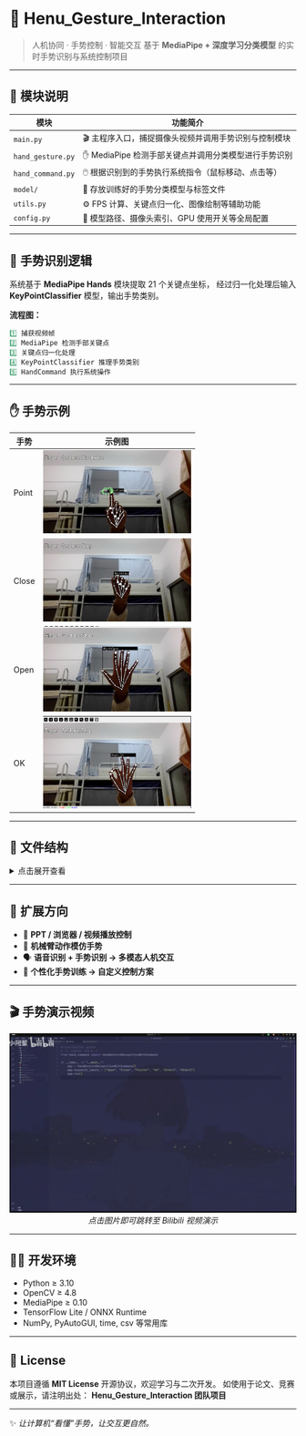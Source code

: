 # 🤖 Henu_Gesture_Interaction

> 人机协同 · 手势控制 · 智能交互
> 基于 **MediaPipe + 深度学习分类模型** 的实时手势识别与系统控制项目

---

## 🧩 模块说明

| 模块                | 功能简介                             |
| ----------------- | -------------------------------- |
| `main.py`         | 🎬 主程序入口，捕捉摄像头视频并调用手势识别与控制模块     |
| `hand_gesture.py` | ✋ MediaPipe 检测手部关键点并调用分类模型进行手势识别 |
| `hand_command.py` | 🖱️ 根据识别到的手势执行系统指令（鼠标移动、点击等）     |
| `model/`          | 🧠 存放训练好的手势分类模型与标签文件             |
| `utils.py`        | ⚙️ FPS 计算、关键点归一化、图像绘制等辅助功能       |
| `config.py`       | 🧾 模型路径、摄像头索引、GPU 使用开关等全局配置      |

---

## 🧠 手势识别逻辑

系统基于 **MediaPipe Hands** 模块提取 21 个关键点坐标，
经过归一化处理后输入 **KeyPointClassifier** 模型，输出手势类别。

**流程图：**

```python
1️⃣ 捕获视频帧  
2️⃣ MediaPipe 检测手部关键点  
3️⃣ 关键点归一化处理  
4️⃣ KeyPointClassifier 推理手势类别  
5️⃣ HandCommand 执行系统操作
```

---

## ✋ 手势示例

<div align="center">

| 手势    | 示例图                                                     |
| ----- | ------------------------------------------------------- |
| Point | <img src="doc/Point.png" alt="手势演示:point" width="260"/> |
| Close | <img src="doc/Close.png" alt="手势演示:close" width="260"/> |
| Open  | <img src="doc/Open.png" alt="手势演示:open" width="260"/>   |
| OK    | <img src="doc/OK.png" alt="手势演示:OK" width="260"/>       |

</div>

---

## 📁 文件结构

<details>
<summary>点击展开查看</summary>

```mermaid
%% 目录结构树状图
flowchart TB
    A[Henu_Gesture_Interaction]
    A1[config.py]
    A2[CSV]
    A2_1[main_csv]
    A2_1_1[main_data]
    A2_1_1_1[keypoint.csv]
    A2_1_1_2[point_history.csv]
    A2_1_2[main_lable]
    A2_1_2_1[keypoint_classifier_label.csv]
    A2_1_2_2[point_history_classifier_label.csv]
    A2_2[other_csv]
    A3[doc]
    A3_1[Close.png]
    A3_2[OK.png]
    A3_3[Open.png]
    A3_4[Point.png]
    A3_5[preview.png]
    A4[hand_command.py]
    A5[hand_gesture.py]
    A6[keypoint_data]
    A6_1[keypoint_data.csv]
    A7[LICENSE]
    A8[main.py]
    A9[model]
    A9_1[main_model]
    A9_1_1[keypoint_classifier.tflite]
    A9_1_2[point_history_classifier.tflite]
    A9_2[other_model]
    A9_2_1[keypoint_classifier.tflite]
    A10[README.md]
    A11[requirements.txt]
    A12[train]
    A12_1[__init__.py]
    A12_2[collect_gesture_data.py]
    A12_3[train_keypoint_classifier.py]
    A13[ts.py]
    A14[utils]
    A14_1[__init__.py]
    A14_2[Classifier]
    A14_2_1[keypoint_classifier.py]
    A14_2_2[point_history_classifier.py]
    A14_3[cvfpscalc.py]

    %% 层级关系
    A --> A1
    A --> A2
    A2 --> A2_1
    A2_1 --> A2_1_1
    A2_1_1 --> A2_1_1_1
    A2_1_1 --> A2_1_1_2
    A2_1 --> A2_1_2
    A2_1_2 --> A2_1_2_1
    A2_1_2 --> A2_1_2_2
    A2 --> A2_2
    A --> A3
    A3 --> A3_1
    A3 --> A3_2
    A3 --> A3_3
    A3 --> A3_4
    A3 --> A3_5
    A --> A4
    A --> A5
    A --> A6
    A6 --> A6_1
    A --> A7
    A --> A8
    A --> A9
    A9 --> A9_1
    A9_1 --> A9_1_1
    A9_1 --> A9_1_2
    A9 --> A9_2
    A9_2 --> A9_2_1
    A --> A10
    A --> A11
    A --> A12
    A12 --> A12_1
    A12 --> A12_2
    A12 --> A12_3
    A --> A13
    A --> A14
    A14 --> A14_1
    A14 --> A14_2
    A14_2 --> A14_2_1
    A14_2 --> A14_2_2
    A14 --> A14_3

```

</details>

---

## 🚀 扩展方向

* 🎥 **PPT / 浏览器 / 视频播放控制**
* 🤖 **机械臂动作模仿手势**
* 🗣️ **语音识别 + 手势识别 → 多模态人机交互**
* 🧩 **个性化手势训练 → 自定义控制方案**

---

## 🎬 手势演示视频

<div align="center">
  <a href="https://www.bilibili.com/video/BV1mmyaB1Eqo?t=0" target="_blank">
    <img src="doc/preview.png" alt="手势演示预览" width="720"/>
  </a>
  <br>
  <em>点击图片即可跳转至 Bilibili 视频演示</em>
</div>

---

## 🧑‍💻 开发环境

* Python ≥ 3.10
* OpenCV ≥ 4.8
* MediaPipe ≥ 0.10
* TensorFlow Lite / ONNX Runtime
* NumPy, PyAutoGUI, time, csv 等常用库

---

## 📜 License

本项目遵循 **MIT License** 开源协议，欢迎学习与二次开发。
如使用于论文、竞赛或展示，请注明出处：
**Henu_Gesture_Interaction 团队项目**

---

✨ *让计算机“看懂”手势，让交互更自然。*
